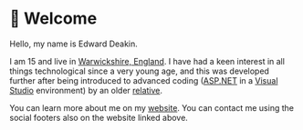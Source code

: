 # 👋 Welcome
Hello, my name is Edward Deakin.

I am 15 and live in [Warwickshire, England](https://en.wikipedia.org/wiki/Warwickshire). I have had a keen interest in all things technological since a very young age, and this was developed further after being introduced to advanced coding ([ASP.NET](https://dotnet.microsoft.com/en-us/apps/aspnet) in a [Visual Studio](https://visualstudio.microsoft.com/) environment) by an older [relative](https://sg.linkedin.com/in/harry-conor-lucas).

You can learn more about me on my [website](https://edeakin.xyz).
You can contact me using the social footers also on the website linked above.
